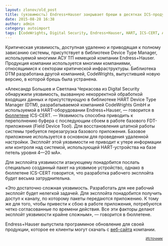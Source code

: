 ```yaml
---
layout: zlonov/old_post
title: (уязвимость) Endress+Hauser закрывает бреши в десятках ICS-продуктов
date: 2015-08-28 16:38
author: admin
category: autoimport
tags: [CodeWrights, Digital Security, Endress+Hauser, HART, ICS-CERT, Александр Большев, Светлана Черкасова, уязвимости, уязвимость, эксплойт]
---
```

Критическая уязвимость, доступная удаленно и приводящая к полному зависанию системы, присутствует в библиотеке Device Type Manager, используемой многими АСУ ТП немецкой компании Endress+Hauser. Продукция компании используется многими компаниями, относящимися к секторам критической инфраструктуры. Библиотека DTM разработана другой компанией, CodeWrights, выпустившей новую версию, в которой брешь была устранена.

«Александр Большев и Светлана Черкасова из Digital Security обнаружили уязвимость, вызванную некорректной обработкой входящих данных и присутствующую в библиотеке HART Device Type Manager (DTM), разрабатываемой компанией CodeWrights GmbH и используемой в HART-оборудовании Endress+Hauser, — говорится в <a href="https://ics-cert.us-cert.gov/advisories/ICSA-15-237-01" target="_blank">бюллетене</a> ICS-CERT. — Уязвимость способна приводить к переполнению буфера с последующим сбоем в работе базового FDT-приложения (Field Device Tool). Для восстановления штатной работы системы требуется перезагрузка базового приложения. Базовое приложение используется в основном для проведения удаленной настройки. Эксплойт этой уязвимости не приводит к утере информации или контроля над системой, использующей HART-устройства на базе петель уровня 4—20 мА».

Для эксплойта уязвимости атакующему понадобится послать специально созданный пакет на уязвимое устройство, однако в бюллетене ICS-CERT говорится, что разработка рабочего эксплойта будет весьма затруднительна.

«Это достаточно сложная уязвимость. Разработать для нее рабочий эксплойт будет нелегкой задачей. Для эксплойта понадобится получить доступ к каналу, по которому пакеты передаются приложению. К тому же для того, чтобы привести к сбою в работе приложения, потребуются четко согласованные по времени действия. Все эти факторы делают эксплойт уязвимости крайне сложным», — говорится в бюллетене.

Endress+Hauser выпустила программное обновление для своей продукции, которое ее клиенты могут скачать с <a href="https://portal.endress.com/webdownload/FieldCareDownloadGui/" target="_blank">веб-сайта</a> компании.
<p style="text-align: right;"><sub><em><a href="https://threatpost.ru/endresshauser-patches-buffer-overflow-in-dozens-of-ics-products/11231/" target="_blank">Источник</a></em></sub>
